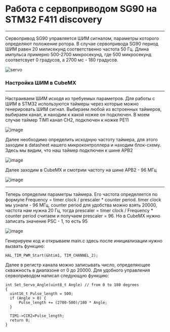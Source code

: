 # Работа с сервоприводом SG90 на STM32 F411 discovery
____
  Сервопривод SG90 управляется ШИМ сигналом, параметры которого определяют положение ротора. В случае сервопривода SG90 период ШИМ равен 20 милисекунд соответственно частота 50 Гц. Длина импульса примерно 500-2700 микросекунд, где 500 микросекунд соответсвует 0 градусов, а 2700 мс - 180 градусов.
  
  ![servo](https://user-images.githubusercontent.com/73960471/188959963-2e7a01a5-a23a-4160-a630-79065c58d188.png)


### Настройка ШИМ в CubeMX
____ 
  Настраиваем ШИМ исходя из требуемых параметров. Для работы с ШИМ в STM32 используются таймеры через которые можно генерировать ШИМ сигнал. 
Выбираем любой из встроенных таймеров, выбираем канал, и находим к какой ножке он подключен. В моем случае таймер TIM1 канал CH2, подключен к ножке PE11

![image](https://user-images.githubusercontent.com/73960471/188961364-de5d5a39-368c-4beb-afca-f5606d5acc10.png)

  Далее необходимо определить исходную частоту таймера, для этого заходим в datasheet нашего микроконтроллера и находим блок-схему. Здесь мы видим, что наш таймер подключен к шине APB2
  
  ![image](https://user-images.githubusercontent.com/73960471/188962259-1aa2e6e8-994a-4355-b07c-c1dbde184b14.png)

Далее заходим в CubeMX и смотрим частоту на шине APB2 - 96 МГц

![image](https://user-images.githubusercontent.com/73960471/188962500-4d463900-f32c-4e33-a0ee-3f2c64e61c79.png)
____ 

Теперь определим параметры таймера. Его частота определяется по формуле Frequency = timer clock / prescaler * counter period.
timer clock мы узнали  - 96 МГц, counter period для удобства можно взять 20000, частота нам нужна 20 Гц, тогда prescaler = timer clock / Frequency * counter period
считаем и получаем prescaler = 96. Но в CubeMX нужно записать значение PSC - 1, то есть 95

![image](https://user-images.githubusercontent.com/73960471/188964024-63ec14a7-aa63-4af5-a3d0-2464536421f5.png)

Генерируем код и открываем main.c здесь после инициализации нужно вызвать функцию:
```С++
HAL_TIM_PWM_Start(&htim1, TIM_CHANNEL_2);
```
Далее в регистр канала можно записывать число, определяющее скважность в диапазоне от 0 до 20000. Для удобного управления сервоприводом написал следующую функцию:
```С++
int Set_Servo_Angle(uint8_t Angle) // from 0 to 180 degrees
{
  uint16_t Pulse_length = 500;
  if (Angle > 0) {
      Pulse_length += (2700-500)/180 * Angle;
  }
  
  TIM1->CCR2=Pulse_length;
  return 0;
}
```




